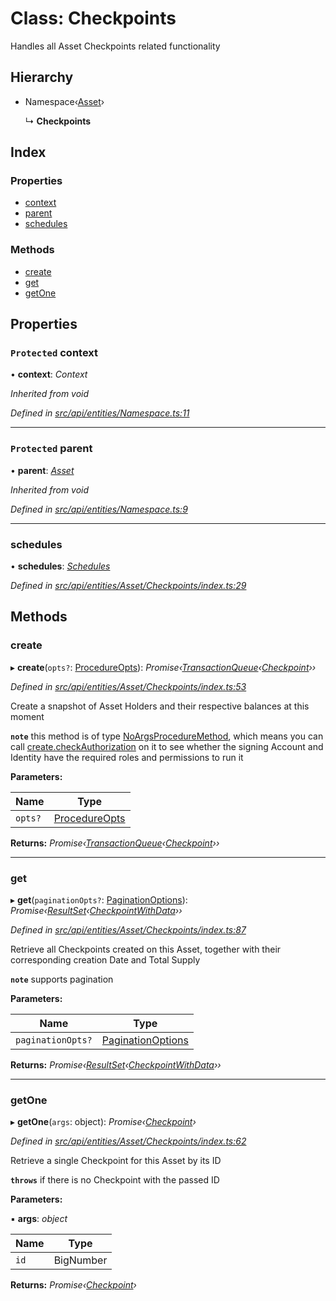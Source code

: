 # Class: Checkpoints

Handles all Asset Checkpoints related functionality

## Hierarchy

* Namespace‹[Asset](asset.md)›

  ↳ **Checkpoints**

## Index

### Properties

* [context](checkpoints.md#protected-context)
* [parent](checkpoints.md#protected-parent)
* [schedules](checkpoints.md#schedules)

### Methods

* [create](checkpoints.md#create)
* [get](checkpoints.md#get)
* [getOne](checkpoints.md#getone)

## Properties

### `Protected` context

• **context**: *Context*

*Inherited from void*

*Defined in [src/api/entities/Namespace.ts:11](https://github.com/PolymeshAssociation/polymesh-sdk/blob/46845947/src/api/entities/Namespace.ts#L11)*

___

### `Protected` parent

• **parent**: *[Asset](asset.md)*

*Inherited from void*

*Defined in [src/api/entities/Namespace.ts:9](https://github.com/PolymeshAssociation/polymesh-sdk/blob/46845947/src/api/entities/Namespace.ts#L9)*

___

###  schedules

• **schedules**: *[Schedules](schedules.md)*

*Defined in [src/api/entities/Asset/Checkpoints/index.ts:29](https://github.com/PolymeshAssociation/polymesh-sdk/blob/46845947/src/api/entities/Asset/Checkpoints/index.ts#L29)*

## Methods

###  create

▸ **create**(`opts?`: [ProcedureOpts](../interfaces/procedureopts.md)): *Promise‹[TransactionQueue](transactionqueue.md)‹[Checkpoint](checkpoint.md)››*

*Defined in [src/api/entities/Asset/Checkpoints/index.ts:53](https://github.com/PolymeshAssociation/polymesh-sdk/blob/46845947/src/api/entities/Asset/Checkpoints/index.ts#L53)*

Create a snapshot of Asset Holders and their respective balances at this moment

**`note`** this method is of type [NoArgsProcedureMethod](../interfaces/noargsproceduremethod.md), which means you can call [create.checkAuthorization](../interfaces/noargsproceduremethod.md#checkauthorization)
  on it to see whether the signing Account and Identity have the required roles and permissions to run it

**Parameters:**

Name | Type |
------ | ------ |
`opts?` | [ProcedureOpts](../interfaces/procedureopts.md) |

**Returns:** *Promise‹[TransactionQueue](transactionqueue.md)‹[Checkpoint](checkpoint.md)››*

___

###  get

▸ **get**(`paginationOpts?`: [PaginationOptions](../interfaces/paginationoptions.md)): *Promise‹[ResultSet](../interfaces/resultset.md)‹[CheckpointWithData](../interfaces/checkpointwithdata.md)››*

*Defined in [src/api/entities/Asset/Checkpoints/index.ts:87](https://github.com/PolymeshAssociation/polymesh-sdk/blob/46845947/src/api/entities/Asset/Checkpoints/index.ts#L87)*

Retrieve all Checkpoints created on this Asset, together with their corresponding creation Date and Total Supply

**`note`** supports pagination

**Parameters:**

Name | Type |
------ | ------ |
`paginationOpts?` | [PaginationOptions](../interfaces/paginationoptions.md) |

**Returns:** *Promise‹[ResultSet](../interfaces/resultset.md)‹[CheckpointWithData](../interfaces/checkpointwithdata.md)››*

___

###  getOne

▸ **getOne**(`args`: object): *Promise‹[Checkpoint](checkpoint.md)›*

*Defined in [src/api/entities/Asset/Checkpoints/index.ts:62](https://github.com/PolymeshAssociation/polymesh-sdk/blob/46845947/src/api/entities/Asset/Checkpoints/index.ts#L62)*

Retrieve a single Checkpoint for this Asset by its ID

**`throws`** if there is no Checkpoint with the passed ID

**Parameters:**

▪ **args**: *object*

Name | Type |
------ | ------ |
`id` | BigNumber |

**Returns:** *Promise‹[Checkpoint](checkpoint.md)›*
